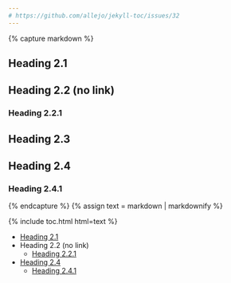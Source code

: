 ```yaml
---
# https://github.com/allejo/jekyll-toc/issues/32
---
```


{% capture markdown %}
## Heading 2.1

<h2>Heading 2.2 (no link)</h2>

### Heading 2.2.1

<h2 id="heading-23" class="no_toc">Heading 2.3</h2>

## Heading 2.4

<h3 id="super-toast">Heading 2.4.1</h3>
{% endcapture %}
{% assign text = markdown | markdownify %}

{% include toc.html html=text %}

<!-- /// -->

<ul>
    <li>
        <a href="#heading-21">Heading 2.1</a>
    </li>
    <li>
        Heading 2.2 (no link)
        <ul>
            <li>
                <a href="#heading-221">Heading 2.2.1</a>
            </li>
        </ul>
    </li>
    <li>
        <a href="#heading-24">Heading 2.4</a>
        <ul>
            <li>
                <a href="#super-toast">Heading 2.4.1</a>
            </li>
        </ul>
    </li>
</ul>
